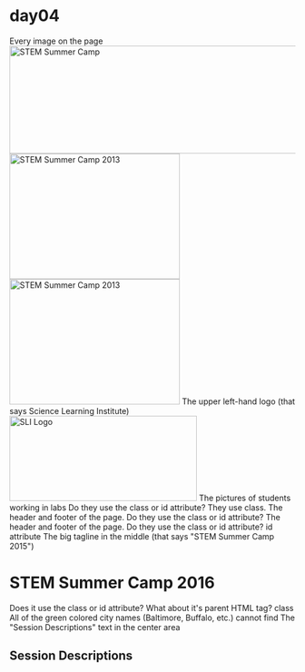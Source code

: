 # day04
Every image on the page
<img src="images/STEM_summer_camp_600x190.jpg" alt="STEM Summer Camp" width="600" height="190" class="border0">
<img src="images/STEM_summer_camp_girls_2013_300.jpg" alt="STEM Summer Camp 2013" width="300" height="221" class="box_shadow margR10">
<img src="images/STEM_summer_camp_boys_2013_300.jpg" alt="STEM Summer Camp 2013" width="300" height="221" class="box_shadow">
The upper left-hand logo (that says Science Learning Institute) <img src="images/SLI-logo.png" width="330" height="150" alt="SLI Logo">
The pictures of students working in labs 
Do they use the class or id attribute? They use class.
The header and footer of the page. 
Do they use the class or id attribute?
The header and footer of the page. Do they use the class or id attribute?
id attribute
The big tagline in the middle (that says "STEM Summer Camp 2015") <h1>STEM Summer Camp 2016</h1>
Does it use the class or id attribute? What about it's parent HTML tag? class
All of the green colored city names (Baltimore, Buffalo, etc.) cannot find 
The "Session Descriptions" text in the center area <h2 class="left">Session Descriptions</h2>
